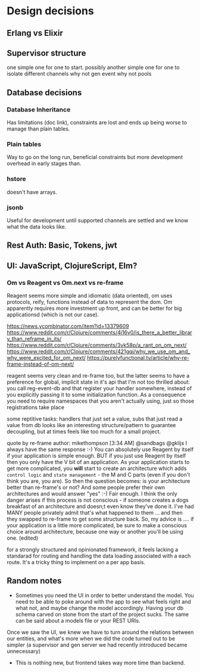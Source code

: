 # Design decisions

## Erlang vs Elixir

## Supervisor structure

one simple one for one to start.
possibly another simple one for one to isolate different channels
why not gen event
why not pools

## Database decisions

### Database Inheritance

Has limitations (doc link), constraints are lost and ends up being worse to manage
than plain tables.

### Plain tables

Way to go on the long run, beneficial constraints but more development overhead
in early stages than.

### hstore

doesn't have arrays.

### jsonb

Useful for development until supported channels are settled and we know what the
data looks like.

## Rest Auth: Basic, Tokens, jwt

## UI: JavaScript, ClojureScript, Elm?

### Om vs Reagent vs Om.next vs re-frame

Reagent seems more simple and idiomatic (data oriented), om uses
protocols, reify, functions instead of data to represent the dom.
Om apparently requires more investment up front, and can be better for big
applicationsd (which is not our case).

https://news.ycombinator.com/item?id=13379609
https://www.reddit.com/r/Clojure/comments/4i16v0/is_there_a_better_library_than_reframe_in_its/
https://www.reddit.com/r/Clojure/comments/3vk58p/a_rant_on_om_next/
https://www.reddit.com/r/Clojure/comments/421gqj/why_we_use_om_and_why_were_excited_for_om_next/
https://purelyfunctional.tv/article/why-re-frame-instead-of-om-next/


reagent seems very clean and re-frame too, but the latter seems to have a preference
for global, implicit state in it's api that I'm not too thrilled about:
you call reg-event-db and that register your handler somewhere, instead of
you explicitly passing it to some initialization function. As a consequence
you need to require namespaces that you aren't actually using, just so those
registrations take place

some reptitive tasks: handlers that just set a value, subs that just read a value from db
looks like an interesting structure/pattern to guarantee decoupling, but at times
feels like too much for a small project.

quote by re-frame author:
mikethompson [3:34 AM]
@sandbags @gklijs I always have the same response :-)  You can absolutely use Reagent by itself if your application is simple enough.  BUT if  you just use Reagent by itself then you only have the V bit of an application.  As your application starts to get more complicated, you **will** start to create an architecture which adds `control logic` and `state management` - the M and C parts (even if you don't think you are, you are).  So then the question becomes:  is your architecture better than re-frame's or not?  And some people prefer their own architectures and would answer "yes" :-)   Fair enough.
I think the only danger arises if this process is not conscious - if someone creates a dogs breakfast of an architecture and doesn;t even know they've done it.  I've had MANY people privately admit that's what happened to them ... and then they swapped to re-frame to get some structure back.
So, my advice is .... if your application is a little more complicated, be sure to make a conscious choice around architecture, because one way or another you'll be using one. (edited)

for a strongly structured and opinionated framework, it feels lacking
a standarad for routing and handling the data loading associated with a
each route. It's a tricky thing to implement on a per app basis.

## Random notes

- Sometimes you need the UI in order to better understand the model. You need to be able
to poke around with the app to see what feels right and what not, and maybe change
the model accordingly. Having your db schema carved on stone from the start of the project sucks.
The same can be said about a models file or your REST URIs.

Once we saw the UI, we knew we have to turn around the relations between our
entities, and what's more when we did the code turned out to be simpler
(a supervisor and gen server we had recently introduced became unnecessary)

- This is nothing new, but frontend takes way more time than backend.

